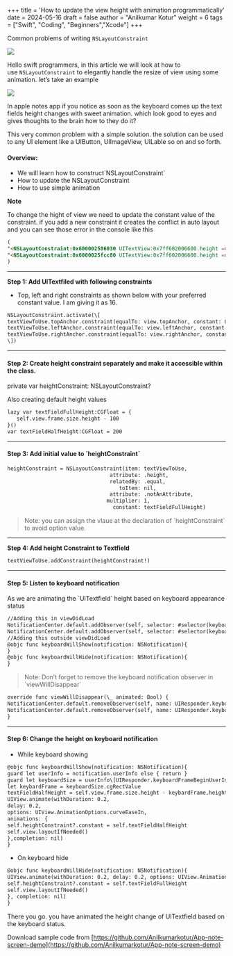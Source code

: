 +++
title = 'How to update the view height with animation programmatically'
date = 2024-05-16
draft = false
author = "Anilkumar Kotur"
weight = 6
tags = ["Swift", "Coding", "Beginners","Xcode"]
+++

Common problems of writing `NSLayoutConstraint`

![](https://cdn-images-1.medium.com/max/1600/1*bYTK8iOt_b4OQ-3LldUOnQ.png)

Hello swift programmers, in this article we will look at how to use `NSLayoutConstraint` to elegantly handle the resize of view using some animation. let’s take an example

![](https://cdn-images-1.medium.com/max/1600/1*qH1hQg-Cyx2FB0KW85TEgg.gif)

In apple notes app if you notice as soon as the keyboard comes up the text fields height changes with sweet animation. which look good to eyes and gives thoughts to the brain how to they do it?

This very common problem with a simple solution. the solution can be used to any UI element like a UIButton, UIImageView, UILable so on and so forth.

#### **Overview:**

*   We will learn how to construct\`NSLayoutConstraint\`
*   How to update the NSLayoutConstraint
*   How to use simple animation

**Note**

To change the hight of view we need to update the constant value of the constraint. if you add a new constraint it creates the conflict in auto layout and you can see those error in the console like this

```html
(
"<NSLayoutConstraint:0x600002586030 UITextView:0x7ff602006600.height == 520   (active)>",
"<NSLayoutConstraint:0x6000025fcc80 UITextView:0x7ff602006600.height == 20   (active)>"
)
```

---

**Step 1: Add UITextfiled with following constraints**

*   Top, left and right constraints as shown below with your preferred constant value. I am giving it as 16.


```html
NSLayoutConstraint.activate(\[
textViewToUse.topAnchor.constraint(equalTo: view.topAnchor, constant: 0),
textViewToUse.leftAnchor.constraint(equalTo: view.leftAnchor, constant: 16),
textViewToUse.rightAnchor.constraint(equalTo: view.rightAnchor, constant: -16),
\])
```

---

#### Step 2: Create height constraint separately and make it accessible within the class.

private var heightConstraint: NSLayoutConstraint?

Also creating default height values

```html
lazy var textFieldFullHeight:CGFloat = {
   self.view.frame.size.height - 100
}()
var textFieldHalfHeight:CGFloat = 200
```

---
#### Step 3: Add initial value to \`heightConstraint\`

```html
heightConstraint = NSLayoutConstraint(item: textViewToUse,
                                 attribute: .height,
                                 relatedBy: .equal,
                                    toItem: nil,
                                 attribute: .notAnAttribute,
                                multiplier: 1,
                                  constant: textFieldFullHeight)
```                              

> Note: you can assign the vlaue at the declaration of \`heightConstraint\` to avoid option value.

---

**Step 4: Add height Constraint to Textfield**

```html
textViewToUse.addConstraint(heightConstraint!)
```

---

#### Step 5: Listen to keyboard notification

As we are animating the \`UITextfield\` height based on keyboard appearance status

```html
//Adding this in viewDidLoad
NotificationCenter.default.addObserver(self, selector: #selector(keyboardWillShow(notification:)), name: UIResponder.keyboardWillShowNotification, object: nil)
NotificationCenter.default.addObserver(self, selector: #selector(keyboardWillHide(notification:)), name: UIResponder.keyboardWillHideNotification, object: nil)
//Adding this outside viewDidLoad
@objc func keyboardWillShow(notification: NSNotification){
}
@objc func keyboardWillHide(notification: NSNotification){
}
```

> Note: Don’t forget to remove the keyboard notification observer in \`viewWillDisappear\`

```html
override func viewWillDisappear(\_ animated: Bool) {
NotificationCenter.default.removeObserver(self, name: UIResponder.keyboardWillShowNotification, object: nil)
NotificationCenter.default.removeObserver(self, name: UIResponder.keyboardWillHideNotification, object: nil)
}
```

---

#### Step 6: Change the height on keyboard notification

*   While keyboard showing

```html
@objc func keyboardWillShow(notification: NSNotification){
guard let userInfo = notification.userInfo else { return }
guard let keyboardSize = userInfo\[UIResponder.keyboardFrameBeginUserInfoKey\] as? NSValue else { return }
let keybardFrame = keyboardSize.cgRectValue
textFieldHalfHeight = self.view.frame.size.height - keybardFrame.height - 30
UIView.animate(withDuration: 0.2,
delay: 0.2,
options: UIView.AnimationOptions.curveEaseIn,
animations: {
self.heightConstraint?.constant = self.textFieldHalfHeight
self.view.layoutIfNeeded()
},completion: nil)
}
```

*   On keyboard hide

```html
@objc func keyboardWillHide(notification: NSNotification){
UIView.animate(withDuration: 0.2, delay: 0.2, options: UIView.AnimationOptions.curveEaseIn, animations: {
self.heightConstraint?.constant = self.textFieldFullHeight
self.view.layoutIfNeeded()
}, completion: nil)
}
```

There you go. you have animated the height change of UITextfield based on the keyboard status.

Download sample code from [https://github.com/Anilkumarkotur/App-note-screen-demo](https://github.com/Anilkumarkotur/App-note-screen-demo)

